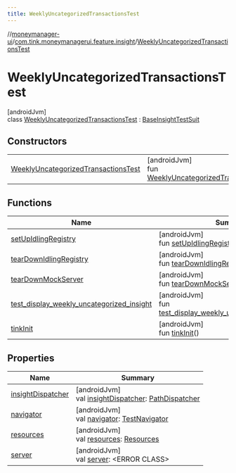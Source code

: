 ```yaml
---
title: WeeklyUncategorizedTransactionsTest
---
```

//[moneymanager-ui](../../../index.html)/[com.tink.moneymanagerui.feature.insight](../index.html)/[WeeklyUncategorizedTransactionsTest](index.html)



# WeeklyUncategorizedTransactionsTest



[androidJvm]\
class [WeeklyUncategorizedTransactionsTest](index.html) : [BaseInsightTestSuit](../-base-insight-test-suit/index.html)



## Constructors


| | |
|---|---|
| [WeeklyUncategorizedTransactionsTest](-weekly-uncategorized-transactions-test.html) | [androidJvm]<br>fun [WeeklyUncategorizedTransactionsTest](-weekly-uncategorized-transactions-test.html)() |


## Functions


| Name | Summary |
|---|---|
| [setUpIdlingRegistry](../../com.tink.moneymanagerui/-base-test-suite/set-up-idling-registry.html) | [androidJvm]<br>fun [setUpIdlingRegistry](../../com.tink.moneymanagerui/-base-test-suite/set-up-idling-registry.html)() |
| [tearDownIdlingRegistry](../../com.tink.moneymanagerui/-base-test-suite/tear-down-idling-registry.html) | [androidJvm]<br>fun [tearDownIdlingRegistry](../../com.tink.moneymanagerui/-base-test-suite/tear-down-idling-registry.html)() |
| [tearDownMockServer](../../com.tink.moneymanagerui/-base-test-suite/tear-down-mock-server.html) | [androidJvm]<br>fun [tearDownMockServer](../../com.tink.moneymanagerui/-base-test-suite/tear-down-mock-server.html)() |
| [test_display_weekly_uncategorized_insight](test_display_weekly_uncategorized_insight.html) | [androidJvm]<br>fun [test_display_weekly_uncategorized_insight](test_display_weekly_uncategorized_insight.html)() |
| [tinkInit](../../com.tink.moneymanagerui/-base-test-suite/tink-init.html) | [androidJvm]<br>fun [tinkInit](../../com.tink.moneymanagerui/-base-test-suite/tink-init.html)() |


## Properties


| Name | Summary |
|---|---|
| [insightDispatcher](../-base-insight-test-suit/insight-dispatcher.html) | [androidJvm]<br>val [insightDispatcher](../-base-insight-test-suit/insight-dispatcher.html): [PathDispatcher](../../com.tink.moneymanagerui.testutil/-path-dispatcher/index.html) |
| [navigator](../../com.tink.moneymanagerui/-base-test-suite/navigator.html) | [androidJvm]<br>val [navigator](../../com.tink.moneymanagerui/-base-test-suite/navigator.html): [TestNavigator](../../com.tink.moneymanagerui.testutil/-test-navigator/index.html) |
| [resources](../../com.tink.moneymanagerui/-base-test-suite/resources.html) | [androidJvm]<br>val [resources](../../com.tink.moneymanagerui/-base-test-suite/resources.html): [Resources](https://developer.android.com/reference/kotlin/android/content/res/Resources.html) |
| [server](../../com.tink.moneymanagerui/-base-test-suite/server.html) | [androidJvm]<br>val [server](../../com.tink.moneymanagerui/-base-test-suite/server.html): &lt;ERROR CLASS&gt; |

